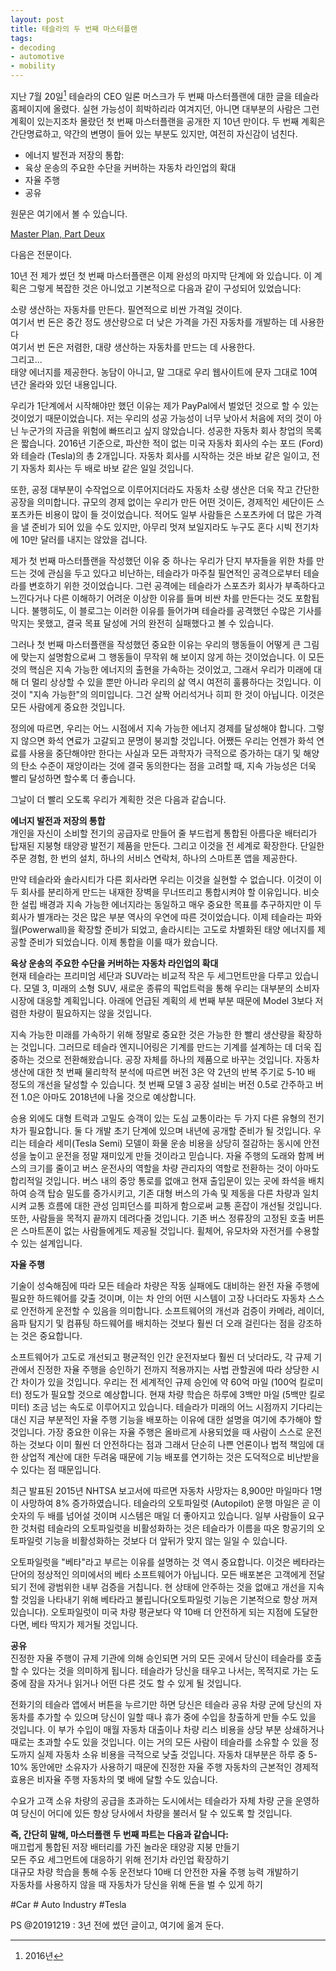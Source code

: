 ```yaml
---
layout: post
title: 테슬라의 두 번째 마스터플랜
tags:
- decoding
- automotive
- mobility
---
```

지난 7월 20일[^1] 테슬라의 CEO 일론 머스크가 두 번째 마스터플랜에 대한 글을 테슬라 홈페이지에 올렸다. 실현 가능성이 희박하리라 여겨지던, 아니면 대부분의 사람은 그런 계획이 있는지조차 몰랐던 첫 번째 마스터플랜을 공개한 지 10년 만이다. 두 번째 계획은 간단명료하고, 약간의 변명이 들어 있는 부분도 있지만, 여전히 자신감이 넘친다.
- 에너지 발전과 저장의 통합:
- 육상 운송의 주요한 수단을 커버하는 자동차 라인업의 확대
- 자율 주행
- 공유

원문은 여기에서 볼 수 있습니다.

[Master Plan, Part Deux](https://www.tesla.com/en_GB/blog/master-plan-part-deux)

다음은 전문이다.

10년 전 제가 썼던 첫 번째 마스터플랜은 이제 완성의 마지막 단계에 와 있습니다. 이 계획은 그렇게 복잡한 것은 아니었고 기본적으로 다음과 같이 구성되어 있었습니다:

소량 생산하는 자동차를 만든다. 필연적으로 비싼 가격일 것이다.  
여기서 번 돈은 중간 정도 생산량으로 더 낮은 가격을 가진 자동차를 개발하는 데 사용한다  
여기서 번 돈은 저렴한, 대량 생산하는 자동차를 만드는 데 사용한다.  
그리고...  
태양 에너지를 제공한다. 농담이 아니고, 말 그대로 우리 웹사이트에 문자 그대로 10여 년간 올라와 있던 내용입니다.  

우리가 1단계에서 시작해야만 했던 이유는 제가 PayPal에서 벌었던 것으로 할 수 있는 것이었기 때문이었습니다. 저는 우리의 성공 가능성이 너무 낮아서 처음에 저의 것이 아닌 누군가의 자금을 위험에 빠뜨리고 싶지 않았습니다. 성공한 자동차 회사 창업의 목록은 짧습니다. 2016년 기준으로, 파산한 적이 없는 미국 자동차 회사의 수는 포드 (Ford)와 테슬라 (Tesla)의 총 2개입니다. 자동차 회사를 시작하는 것은 바보 같은 일이고, 전기 자동차 회사는 두 배로 바보 같은 일일 것입니다.

또한, 공정 대부분이 수작업으로 이루어지더라도 자동차 소량 생산은 더욱 작고 간단한 공장을 의미합니다. 규모의 경제 없이는 우리가 만든 어떤 것이든, 경제적인 세단이든 스포츠카든 비용이 많이 들 것이었습니다. 적어도 일부 사람들은 스포츠카에 더 많은 가격을 낼 준비가 되어 있을 수도 있지만, 아무리 멋져 보일지라도 누구도 혼다 시빅 전기차에 10만 달러를 내지는 않았을 겁니다.

제가 첫 번째 마스터플랜을 작성했던 이유 중 하나는 우리가 단지 부자들을 위한 차를 만드는 것에 관심을 두고 있다고 비난하는, 테슬라가 마주칠 필연적인 공격으로부터 테슬라를 변호하기 위한 것이었습니다. 그런 공격에는 테슬라가 스포츠카 회사가 부족하다고 느낀다거나 다른 이해하기 어려운 이상한 이유를 들며 비싼 차를 만든다는 것도 포함됩니다. 불행히도, 이 블로그는 이러한 이유를 들어가며 테슬라를 공격했던 수많은 기사를 막지는 못했고, 결국 목표 달성에 거의 완전히 실패했다고 볼 수 있습니다.

그러나 첫 번째 마스터플랜을 작성했던 중요한 이유는 우리의 행동들이 어떻게 큰 그림에 맞는지 설명함으로써 그 행동들이 무작위 해 보이지 않게 하는 것이었습니다. 이 모든 것의 핵심은 지속 가능한 에너지의 출현을 가속하는 것이었고, 그래서 우리가 미래에 대해 더 멀리 상상할 수 있을 뿐만 아니라 우리의 삶 역시 여전히 훌륭하다는 것입니다. 이것이 "지속 가능한"의 의미입니다. 그건 살짝 어리석거나 히피 한 것이 아닙니다. 이것은 모든 사람에게 중요한 것입니다.

정의에 따르면, 우리는 어느 시점에서 지속 가능한 에너지 경제를 달성해야 합니다. 그렇지 않으면 화석 연료가 고갈되고 문명이 붕괴할 것입니다. 어쨌든 우리는 언젠가 화석 연료를 사용을 중단해야만 한다는 사실과 모든 과학자가 극적으로 증가하는 대기 및 해양의 탄소 수준이 재앙이라는 것에 결국 동의한다는 점을 고려할 때, 지속 가능성은 더욱 빨리 달성하면 할수록 더 좋습니다.

그날이 더 빨리 오도록 우리가 계획한 것은 다음과 같습니다.

**에너지 발전과 저장의 통합**  
개인을 자신이 소비할 전기의 공급자로 만들어 줄 부드럽게 통합된 아름다운 배터리가 탑재된 지붕형 태양광 발전기 제품을 만든다. 그리고 이것을 전 세계로 확장한다. 단일한 주문 경험, 한 번의 설치, 하나의 서비스 연락처, 하나의 스마트폰 앱을 제공한다.

만약 테슬라와 솔라시티가 다른 회사라면 우리는 이것을 실현할 수 없습니다. 이것이 이 두 회사를 분리하게 만드는 내재한 장벽을 무너뜨리고 통합시켜야 할 이유입니다. 비슷한 설립 배경과 지속 가능한 에너지라는 동일하고 매우 중요한 목표를 추구하지만 이 두 회사가 별개라는 것은 많은 부분 역사의 우연에 따른 것이었습니다. 이제 테슬라는 파와 월(Powerwall)을 확장할 준비가 되었고, 솔라시티는 고도로 차별화된 태양 에너지를 제공할 준비가 되었습니다. 이제 통합을 이룰 때가 왔습니다.

**육상 운송의 주요한 수단을 커버하는 자동차 라인업의 확대**  
현재 테슬라는 프리미엄 세단과 SUV라는 비교적 작은 두 세그먼트만을 다루고 있습니다. 모델 3, 미래의 소형 SUV, 새로운 종류의 픽업트럭을 통해 우리는 대부분의 소비자 시장에 대응할 계획입니다. 아래에 언급된 계획의 세 번째 부분 때문에 Model 3보다 저렴한 차량이 필요하지는 않을 것입니다.

지속 가능한 미래를 가속하기 위해 정말로 중요한 것은 가능한 한 빨리 생산량을 확장하는 것입니다. 그러므로 테슬라 엔지니어링은 기계를 만드는 기계를 설계하는 데 더욱 집중하는 것으로 전환해왔습니다. 공장 자체를 하나의 제품으로 바꾸는 것입니다. 자동차 생산에 대한 첫 번째 물리학적 분석에 따르면 버전 3은 약 2년의 반복 주기로 5-10 배 정도의 개선을 달성할 수 있습니다. 첫 번째 모델 3 공장 설비는 버전 0.5로 간주하고 버전 1.0은 아마도 2018년에 나올 것으로 예상합니다.

승용 외에도 대형 트럭과 고밀도 승객이 있는 도심 교통이라는 두 가지 다른 유형의 전기차가 필요합니다. 둘 다 개발 초기 단계에 있으며 내년에 공개할 준비가 될 것입니다. 우리는 테슬라 세미(Tesla Semi) 모델이 화물 운송 비용을 상당히 절감하는 동시에 안전성을 높이고 운전을 정말 재미있게 만들 것이라고 믿습니다.
자율 주행의 도래와 함께 버스의 크기를 줄이고 버스 운전사의 역할을 차량 관리자의 역할로 전환하는 것이 아마도 합리적일 것입니다. 버스 내의 중앙 통로를 없애고 현재 출입문이 있는 곳에 좌석을 배치하여 승객 탑승 밀도를 증가시키고, 기존 대형 버스의 가속 및 제동을 다른 차량과 일치시켜 교통 흐름에 대한 관성 임피던스를 피하게 함으로써 교통 혼잡이 개선될 것입니다. 또한, 사람들을 목적지 끝까지 데려다줄 것입니다. 기존 버스 정류장의 고정된 호출 버튼은 스마트폰이 없는 사람들에게도 제공될 것입니다. 휠체어, 유모차와 자전거를 수용할 수 있는 설계입니다.

**자율 주행**

기술이 성숙해짐에 따라 모든 테슬라 차량은 작동 실패에도 대비하는 완전 자율 주행에 필요한 하드웨어를 갖출 것이며, 이는 차 안의 어떤 시스템이 고장 나더라도 자동차 스스로 안전하게 운전할 수 있음을 의미합니다. 소프트웨어의 개선과 검증이 카메라, 레이더, 음파 탐지기 및 컴퓨팅 하드웨어를 배치하는 것보다 훨씬 더 오래 걸린다는 점을 강조하는 것은 중요합니다.

소프트웨어가 고도로 개선되고 평균적인 인간 운전자보다 훨씬 더 낫더라도, 각 규제 기관에서 진정한 자율 주행을 승인하기 전까지 적용까지는 사법 관할권에 따라 상당한 시간 차이가 있을 것입니다. 우리는 전 세계적인 규제 승인에 약 60억 마일 (100억 킬로미터) 정도가 필요할 것으로 예상합니다. 현재 차량 학습은 하루에 3백만 마일 (5백만 킬로미터) 조금 넘는 속도로 이루어지고 있습니다. 테슬라가 미래의 어느 시점까지 기다리는 대신 지금 부분적인 자율 주행 기능을 배포하는 이유에 대한 설명을 여기에 추가해야 할 것입니다. 가장 중요한 이유는 자율 주행은 올바르게 사용되었을 때 사람이 스스로 운전하는 것보다 이미 훨씬 더 안전하다는 점과 그래서 단순히 나쁜 언론이나 법적 책임에 대한 상업적 계산에 대한 두려움 때문에 기능 배포를 연기하는 것은 도덕적으로 비난받을 수 있다는 점 때문입니다.

최근 발표된 2015년 NHTSA 보고서에 따르면 자동차 사망자는 8,900만 마일마다 1명이 사망하여 8% 증가하였습니다. 테슬라의 오토파일럿 (Autopilot) 운행 마일은 곧 이 숫자의 두 배를 넘어설 것이며 시스템은 매일 더 좋아지고 있습니다. 일부 사람들이 요구한 것처럼 테슬라의 오토파일럿을 비활성화하는 것은 테슬라가 이름을 따온 항공기의 오토파일럿 기능을 비활성화하는 것보다 더 앞뒤가 맞지 않는 일일 수 있습니다.

오토파일럿을 "베타"라고 부르는 이유를 설명하는 것 역시 중요합니다. 이것은 베타라는 단어의 정상적인 의미에서의 베타 소프트웨어가 아닙니다. 모든 배포본은 고객에게 전달되기 전에 광범위한 내부 검증을 거칩니다. 현 상태에 안주하는 것을 없애고 개선을 지속할 것임을 나타내기 위해 베타라고 불립니다(오토파일럿 기능은 기본적으로 항상 꺼져 있습니다). 오토파일럿이 미국 차량 평균보다 약 10배 더 안전하게 되는 지점에 도달한다면, 베타 딱지가 제거될 것입니다.

**공유**  
진정한 자율 주행이 규제 기관에 의해 승인되면 거의 모든 곳에서 당신이 테슬라를 호출할 수 있다는 것을 의미하게 됩니다. 테슬라가 당신을 태우고 나서는, 목적지로 가는 도중에 잠을 자거나 읽거나 어떤 다른 것도 할 수 있게 될 것입니다.

전화기의 테슬라 앱에서 버튼을 누르기만 하면 당신은 테슬라 공유 차량 군에 당신의 자동차를 추가할 수 있으며 당신이 일할 때나 휴가 중에 수입을 창출하게 만들 수도 있을 것입니다. 이 부가 수입이 매월 자동차 대출이나 차량 리스 비용을 상당 부분 상쇄하거나 때로는 초과할 수도 있을 것입니다. 이는 거의 모든 사람이 테슬라를 소유할 수 있을 정도까지 실제 자동차 소유 비용을 극적으로 낮출 것입니다. 자동차 대부분은 하루 중 5-10% 동안에만 소유자가 사용하기 때문에 진정한 자율 주행 자동차의 근본적인 경제적 효용은 비자율 주행 자동차의 몇 배에 달할 수도 있습니다.

수요가 고객 소유 차량의 공급을 초과하는 도시에서는 테슬라가 자체 차량 군을 운영하여 당신이 어디에 있든 항상 당사에서 차량을 불러서 탈 수 있도록 할 것입니다.

**즉, 간단히 말해, 마스터플랜 두 번째 파트는 다음과 같습니다:**  
매끄럽게 통합된 저장 배터리를 가진 놀라운 태양광 지붕 만들기  
모든 주요 세그먼트에 대응하기 위해 전기차 라인업 확장하기  
대규모 차량 학습을 통해 수동 운전보다 10배 더 안전한 자율 주행 능력 개발하기  
자동차를 사용하지 않을 때 자동차가 당신을 위해 돈을 벌 수 있게 하기  

[^1]: 2016년

#Car # Auto Industry #Tesla

PS @20191219 : 3년 전에 썼던 글이고, 여기에 옮겨 둔다.
